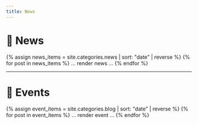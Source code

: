 ```yaml
---
title: News 
---
```



# 📰 News
{% assign news_items = site.categories.news | sort: "date" | reverse %}
{% for post in news_items %}
  ... render news ...
{% endfor %}

---

# 🎉 Events
{% assign event_items = site.categories.blog | sort: "date" | reverse %}
{% for post in event_items %}
  ... render event ...
{% endfor %}
